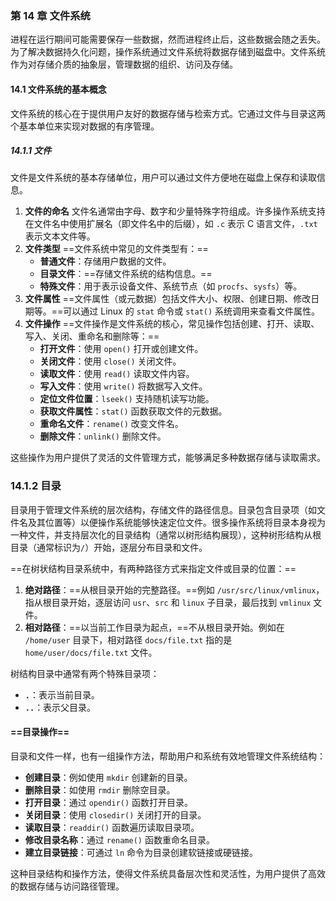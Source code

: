 ### 第 14 章 文件系统

进程在运行期间可能需要保存一些数据，然而进程终止后，这些数据会随之丢失。为了解决数据持久化问题，操作系统通过文件系统将数据存储到磁盘中。文件系统作为对存储介质的抽象层，管理数据的组织、访问及存储。

#### 14.1 文件系统的基本概念

文件系统的核心在于提供用户友好的数据存储与检索方式。它通过文件与目录这两个基本单位来实现对数据的有序管理。

##### 14.1.1 文件

文件是文件系统的基本存储单位，用户可以通过文件方便地在磁盘上保存和读取信息。

1. **文件的命名**
   文件名通常由字母、数字和少量特殊字符组成。许多操作系统支持在文件名中使用扩展名（即文件名中的后缀），如 `.c` 表示 C 语言文件，`.txt` 表示文本文件等。
2. **文件类型**
   ==文件系统中常见的文件类型有：==
   - **普通文件**：存储用户数据的文件。
   - **目录文件**：==存储文件系统的结构信息。==
   - **特殊文件**：用于表示设备文件、系统节点（如 `procfs`、`sysfs`）等。
3. **文件属性**
   ==文件属性（或元数据）包括文件大小、权限、创建日期、修改日期等。==可以通过 Linux 的 `stat` 命令或 `stat()` 系统调用来查看文件属性。
4. **文件操作**
   ==文件操作是文件系统的核心，常见操作包括创建、打开、读取、写入、关闭、重命名和删除等：==
   - **打开文件**：使用 `open()` 打开或创建文件。
   - **关闭文件**：使用 `close()` 关闭文件。
   - **读取文件**：使用 `read()` 读取文件内容。
   - **写入文件**：使用 `write()` 将数据写入文件。
   - **定位文件位置**：`lseek()` 支持随机读写功能。
   - **获取文件属性**：`stat()` 函数获取文件的元数据。
   - **重命名文件**：`rename()` 改变文件名。
   - **删除文件**：`unlink()` 删除文件。

这些操作为用户提供了灵活的文件管理方式，能够满足多种数据存储与读取需求。

### 14.1.2 目录

目录用于管理文件系统的层次结构，存储文件的路径信息。目录包含目录项（如文件名及其位置等）以便操作系统能够快速定位文件。很多操作系统将目录本身视为一种文件，并支持层次化的目录结构（通常以树形结构展现），这种树形结构从根目录（通常标识为`/`）开始，逐层分布目录和文件。

==在树状结构目录系统中，有两种路径方式来指定文件或目录的位置：==

1. **绝对路径**：==从根目录开始的完整路径。==例如 `/usr/src/linux/vmlinux`，指从根目录开始，逐层访问 `usr`、`src` 和 `linux` 子目录，最后找到 `vmlinux` 文件。
2. **相对路径**：==以当前工作目录为起点，==不从根目录开始。例如在 `/home/user` 目录下，相对路径 `docs/file.txt` 指的是 `home/user/docs/file.txt` 文件。

树结构目录中通常有两个特殊目录项：

- **`.`**：表示当前目录。
- **`..`**：表示父目录。

#### ==目录操作==

目录和文件一样，也有一组操作方法，帮助用户和系统有效地管理文件系统结构：

- **创建目录**：例如使用 `mkdir` 创建新的目录。
- **删除目录**：如使用 `rmdir` 删除空目录。
- **打开目录**：通过 `opendir()` 函数打开目录。
- **关闭目录**：使用 `closedir()` 关闭打开的目录。
- **读取目录**：`readdir()` 函数遍历读取目录项。
- **修改目录名称**：通过 `rename()` 函数重命名目录。
- **建立目录链接**：可通过 `ln` 命令为目录创建软链接或硬链接。

这种目录结构和操作方法，使得文件系统具备层次性和灵活性，为用户提供了高效的数据存储与访问路径管理。
